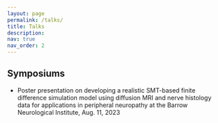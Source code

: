 ```yaml
---
layout: page
permalink: /talks/
title: Talks
description:
nav: true
nav_order: 2
---
```

## Symposiums
* Poster presentation on developing a realistic SMT-based finite difference simulation model using diffusion MRI and nerve histology data for applications in peripheral neuropathy at the Barrow Neurological Institute, Aug. 11, 2023
